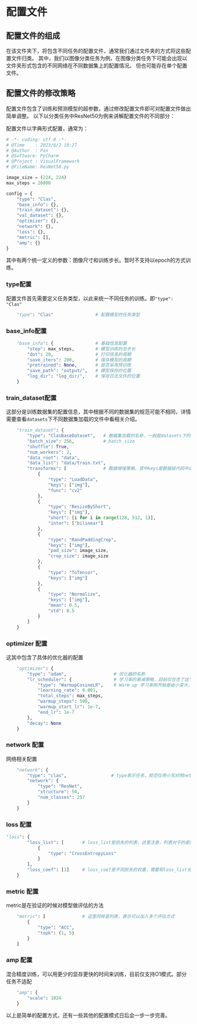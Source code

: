 # 配置文件

## 配置文件的组成

在该文件夹下，将包含不同任务的配置文件，通常我们通过文件夹的方式将这些配置文件归类。
其中，我们以图像分类任务为例，在图像分类任务下可能会出现以文件夹形式包含的不同网络在不同数据集上的配置情况。
但也可能存在单个配置文件。

## 配置文件的修改策略

配置文件包含了训练和预测模型的超参数，通过修改配置文件即可对配置文件做出简单调整。
以下以分类任务中ResNet50为例来讲解配置文件的不同部分：

配置文件以字典形式配置，通常为：
```python
# -*- coding: utf-8 -*-
# @Time    : 2023/6/2 19:27
# @Author  : Pan
# @Software: PyCharm
# @Project : VisualFramework
# @FileName: ResNet50.py

image_size = (224, 224)
max_steps = 20000

config = {
    "type": "Clas",
    "base_info": {},
    "train_dataset": {},
    "val_dataset": {},
    "optimizer": {},
    "network": {},
    "loss": {},
    "metric": [],
    "amp": {}
}

```

其中有两个统一定义的参数：图像尺寸和训练步长。暂时不支持以epoch的方式训练。

### type配置
配置文件首先需要定义任务类型，以此来统一不同任务的训练。即`"type": "Clas"`

```python
    "type": "Clas"                # 配置模型的任务类型
```


### base_info配置
```python
    "base_info": {                # 基础信息配置
        "step": max_steps,        # 模型训练的总步长
        "dot": 20,                # 打印信息的周期
        "save_iters": 200,        # 保存模型的周期
        "pretrained": None,       # 是否采用预训练
        "save_path": "output/",   # 模型保存的位置
        "log_dir": "log_dir/",    # 保存日志文件的位置
    }
```


### train_dataset配置
这部分是训练数据集的配置信息，其中根据不同的数据集的规范可能不相同，详情需要查看`datasets`下不同数据集加载的文件中看相关介绍。

```python
    "train_dataset": {
        "type": "ClasBaseDataset",   # 数据集加载的名称，一般是datasets下的数据集文件下的具体类名
        "batch_size": 256,           # batch_size
        "shuffle": True,
        "num_workers": 2,
        "data_root": "data",
        "data_list": "data/train.txt",
        "transforms": [              # 数据增强策略，其中keys是数据级代码中定义的字典关键字
            {
                "type": "LoadData",
                "keys": ["img"],
                "func": "cv2"
            },
            {
                "type": "ResizeByShort",
                "keys": ["img"],
                "short": [i for i in range(128, 512, 1)],
                "inter": ["bilinear"]
            },
            {
                "type": "RandPaddingCrop",
                "keys": ["img"],
                "pad_size": image_size,
                "crop_size": image_size
            },
            {
                "type": "ToTensor",
                "keys": ["img"]
            },
            {
                "type": "Normalize",
                "keys": ["img"],
                "mean": 0.5,
                "std": 0.5
            }
        ]
    }
```


### optimizer 配置
这其中包含了具体的优化器的配置
```python
    "optimizer": {
        "type": "adam",                  # 优化器的名称
        "lr_scheduler": {                # 学习率的衰减策略，目前仅包含了这个【其他懒得添加了】
            "type": "WarmupCosineLR",    # Warm up 学习率刚开始是由小变大，Cosine
            "learning_rate": 0.001,
            "total_steps": max_steps,
            "warmup_steps": 500,
            "warmup_start_lr": 1e-7,
            "end_lr": 1e-7
        },
        "decay": None
    }
```


### network 配置
网络相关配置
```python
    "network": {
        "type": "clas",                 # type表示任务，规范仅用小写对照networks目录下的任务
        "network": {
            "type": "ResNet",
            "structure": 50,
            "num_classes": 257
        }
    }
```

### loss 配置

```python
"loss": {
        "loss_list": [       # loss_list是损失的列表，这里注意，列表对于的是网络不同的输出结果和不同的标签，如果想一个输出结果算不同损失可以用MixLoss
            {
                "type": "CrossEntropyLoss"
            }
        ],
        "loss_coef": [1]     # loss_coef是不同损失的权重，需要和loss_list长度相同
    }
```

### metric 配置
metric是在验证的时候对模型做评估的方法
```python
    "metric": [              # 这里同样是列表，表示可以加入多个评估方式
        {
            "type": "ACC",
            "topk": (1, 5)
        }
    ]
```

### amp 配置
混合精度训练，可以用更少的显存更快的时间来训练，目前仅支持O1模式。部分任务不适配
```python
    "amp": {
        "scale": 1024
    }
```


以上是简单的配置方式，还有一些其他的配置模式日后会一步一步完善。